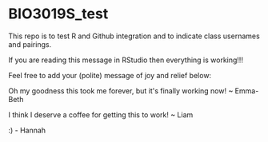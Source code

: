 # BIO3019S_test
This repo is to test R and Github integration and to indicate class usernames and pairings.

If you are reading this message in RStudio then everything is working!!!

Feel free to add your (polite) message of joy and relief below:

Oh my goodness this took me forever, but it's finally working now! ~ Emma-Beth

I think I deserve a coffee for getting this to work! ~ Liam

:) - Hannah 